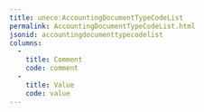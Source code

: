 ```yaml
---
title: unece:AccountingDocumentTypeCodeList
permalink: AccountingDocumentTypeCodeList.html
jsonid: accountingdocumenttypecodelist
columns:
  - 
    title: Comment
    code: comment
  - 
    title: Value
    code: value
---
```

